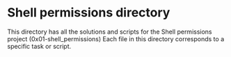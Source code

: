 # Shell permissions directory

This directory has all the solutions and scripts for the Shell permissions  project (0x01-shell_permissions)
Each file in this directory corresponds to a specific task or script.
